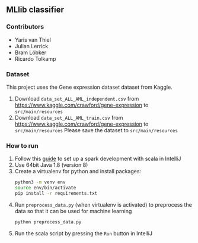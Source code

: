 ## MLlib classifier

### Contributors
* Yaris van Thiel
* Julian Lerrick
* Bram Löbker
* Ricardo Tolkamp

### Dataset
This project uses the Gene expression dataset dataset from Kaggle. 
1. Download ```data_set_ALL_AML_independent.csv``` from https://www.kaggle.com/crawford/gene-expression to ```src/main/resources```
2. Download ```data_set_ALL_AML_train.csv``` from https://www.kaggle.com/crawford/gene-expression to ```src/main/resources```
Please save the dataset to ```src/main/resources```

### How to run
1. Follow this [guide](https://www.cloudera.com/tutorials/setting-up-a-spark-development-environment-with-scala.html) to set up a spark development with scala in IntelliJ
2. Use 64bit Java 1.8 (version 8)
3. Create a virtualenv for python and install packages:
    ```bash
    python3 -m venv env
    source env/bin/activate
    pip install -r requirements.txt
    ```
4. Run ```preprocess_data.py``` (when virtualenv is activated) to preprocess the data so that it can be used for machine learning
   ```bash
   python preprocess_data.py
   ``` 
5. Run the scala script by pressing the ```Run``` button in IntelliJ
